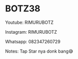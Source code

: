 # BOTZ38

Youtube: RIMURUBOTZ

Instagram: RIMURUBOTZ

Whatsapp: 082347260729

Notes: Tap Star nya donk bang😅
